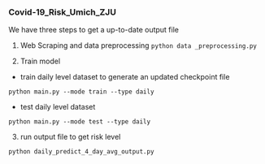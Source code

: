 
 
 
 
 ### Covid-19_Risk_Umich_ZJU
 We have three steps to get a up-to-date output file

1. Web Scraping and data preprocessing
`python data _preprocessing.py`

2. Train model
- train daily level dataset to generate an updated checkpoint file

`python main.py --mode train --type daily`

- test daily level dataset

`python main.py --mode test --type daily`

3. run output file to get risk level

`python daily_predict_4_day_avg_output.py`

